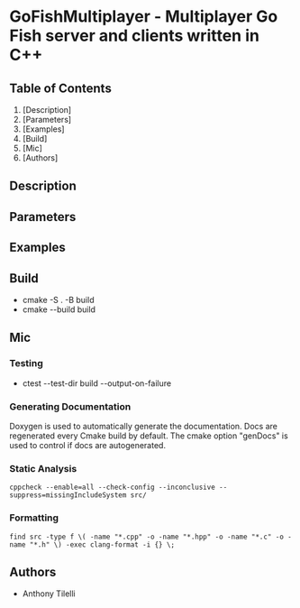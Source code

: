 # GoFishMultiplayer - Multiplayer Go Fish server and clients written in C++

## Table of Contents

1. [Description]
2. [Parameters]
3. [Examples]
4. [Build]
5. [Mic]
6. [Authors]

## Description

## Parameters

## Examples

## Build

- cmake -S . -B build
- cmake --build build

## Mic

### Testing 
- ctest --test-dir build --output-on-failure

### Generating Documentation

Doxygen is used to automatically generate the documentation. 
Docs are regenerated every Cmake build by default.
The cmake option "genDocs" is used to control if docs are autogenerated. 

### Static Analysis

`cppcheck --enable=all --check-config --inconclusive --suppress=missingIncludeSystem src/`

### Formatting

`find src -type f \( -name "*.cpp" -o -name "*.hpp" -o -name "*.c" -o -name "*.h" \) -exec clang-format -i {} \;`

## Authors

- Anthony Tilelli
